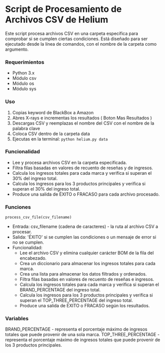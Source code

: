 # Script de Procesamiento de Archivos CSV de Helium

Este script procesa archivos CSV en una carpeta específica para comprobar si se cumplen 
ciertas condiciones. Está diseñado para ser ejecutado desde la línea de comandos, con el 
nombre de la carpeta como argumento.

### Requerimientos
- Python 3.x
- Módulo csv
- Módulo os
- Módulo sys

### Uso
1. Copias keyword de BlackBox a Amazon
2. Abres X-rays e incrementas los resultados ( Boton Mas Resultados )
3. Descargas CSV y reemplazas el nombre del CSV con el nombre de la palabra clave
4. Coloca CSV dentro de la carpeta data
5. Ejecutas en la terminal: 
```python helium.py data```

### Funcionalidad
- Lee y procesa archivos CSV en la carpeta especificada.
- Filtra filas basadas en valores de recuento de reseñas y de ingresos.
- Calcula los ingresos totales para cada marca y verifica si superan el 30% del ingreso total.
- Calcula los ingresos para los 3 productos principales y verifica si superan el 30% del ingreso total.
- Produce una salida de ÉXITO o FRACASO para cada archivo procesado.

### Funciones
`process_csv_file(csv_filename)`

- Entrada: csv_filename (cadena de caracteres) - la ruta al archivo CSV a procesar.
- Salida: 'ÉXITO' si se cumplen las condiciones o un mensaje de error si no se cumplen.
- Funcionalidad:
  - Lee el archivo CSV y elimina cualquier carácter BOM de la fila del encabezado. 
  - Crea un diccionario para almacenar los ingresos totales para cada marca. 
  - Crea una lista para almacenar los datos filtrados y ordenados. 
  - Filtra filas basadas en valores de recuento de reseñas e ingresos. 
  - Calcula los ingresos totales para cada marca y verifica si superan el BRAND_PERCENTAGE del ingreso total. 
  - Calcula los ingresos para los 3 productos principales y verifica si superan el TOP_THREE_PERCENTAGE del ingreso total. 
  - Produce una salida de ÉXITO o FRACASO según los resultados.

### Variables
BRAND_PERCENTAGE - representa el porcentaje máximo de ingresos totales que puede provenir de una sola marca.
TOP_THREE_PERCENTAGE - representa el porcentaje máximo de ingresos totales que puede provenir de los 3 productos principales.
